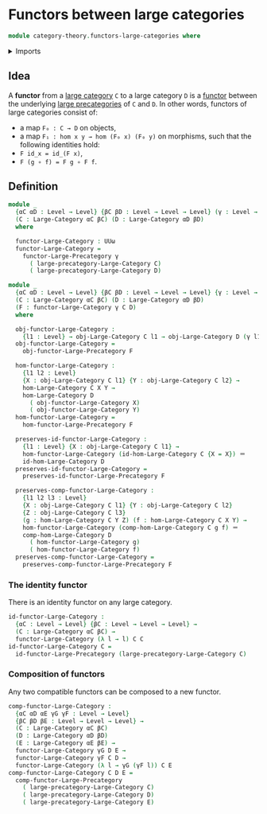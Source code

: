 # Functors between large categories

```agda
module category-theory.functors-large-categories where
```

<details><summary>Imports</summary>

```agda
open import category-theory.functors-large-precategories
open import category-theory.large-categories

open import foundation.identity-types
open import foundation.universe-levels
```

</details>

## Idea

A **functor** from a [large category](category-theory.large-categories.md) `C`
to a large category `D` is a
[functor](category-theory.functors-large-precategories.md) between the
underlying [large precategories](category-theory.large-precategories.md) of `C`
and `D`. In other words, functors of large categories consist of:

- a map `F₀ : C → D` on objects,
- a map `F₁ : hom x y → hom (F₀ x) (F₀ y)` on morphisms, such that the following
  identities hold:
- `F id_x = id_(F x)`,
- `F (g ∘ f) = F g ∘ F f`.

## Definition

```agda
module _
  {αC αD : Level → Level} {βC βD : Level → Level → Level} (γ : Level → Level)
  (C : Large-Category αC βC) (D : Large-Category αD βD)
  where

  functor-Large-Category : UUω
  functor-Large-Category =
    functor-Large-Precategory γ
      ( large-precategory-Large-Category C)
      ( large-precategory-Large-Category D)

module _
  {αC αD : Level → Level} {βC βD : Level → Level → Level} {γ : Level → Level}
  (C : Large-Category αC βC) (D : Large-Category αD βD)
  (F : functor-Large-Category γ C D)
  where

  obj-functor-Large-Category :
    {l1 : Level} → obj-Large-Category C l1 → obj-Large-Category D (γ l1)
  obj-functor-Large-Category =
    obj-functor-Large-Precategory F

  hom-functor-Large-Category :
    {l1 l2 : Level}
    {X : obj-Large-Category C l1} {Y : obj-Large-Category C l2} →
    hom-Large-Category C X Y →
    hom-Large-Category D
      ( obj-functor-Large-Category X)
      ( obj-functor-Large-Category Y)
  hom-functor-Large-Category =
    hom-functor-Large-Precategory F

  preserves-id-functor-Large-Category :
    {l1 : Level} {X : obj-Large-Category C l1} →
    hom-functor-Large-Category (id-hom-Large-Category C {X = X}) ＝
    id-hom-Large-Category D
  preserves-id-functor-Large-Category =
    preserves-id-functor-Large-Precategory F

  preserves-comp-functor-Large-Category :
    {l1 l2 l3 : Level}
    {X : obj-Large-Category C l1} {Y : obj-Large-Category C l2}
    {Z : obj-Large-Category C l3}
    (g : hom-Large-Category C Y Z) (f : hom-Large-Category C X Y) →
    hom-functor-Large-Category (comp-hom-Large-Category C g f) ＝
    comp-hom-Large-Category D
      ( hom-functor-Large-Category g)
      ( hom-functor-Large-Category f)
  preserves-comp-functor-Large-Category =
    preserves-comp-functor-Large-Precategory F
```

### The identity functor

There is an identity functor on any large category.

```agda
id-functor-Large-Category :
  {αC : Level → Level} {βC : Level → Level → Level} →
  (C : Large-Category αC βC) →
  functor-Large-Category (λ l → l) C C
id-functor-Large-Category C =
  id-functor-Large-Precategory (large-precategory-Large-Category C)
```

### Composition of functors

Any two compatible functors can be composed to a new functor.

```agda
comp-functor-Large-Category :
  {αC αD αE γG γF : Level → Level}
  {βC βD βE : Level → Level → Level} →
  (C : Large-Category αC βC)
  (D : Large-Category αD βD)
  (E : Large-Category αE βE) →
  functor-Large-Category γG D E →
  functor-Large-Category γF C D →
  functor-Large-Category (λ l → γG (γF l)) C E
comp-functor-Large-Category C D E =
  comp-functor-Large-Precategory
    ( large-precategory-Large-Category C)
    ( large-precategory-Large-Category D)
    ( large-precategory-Large-Category E)
```

